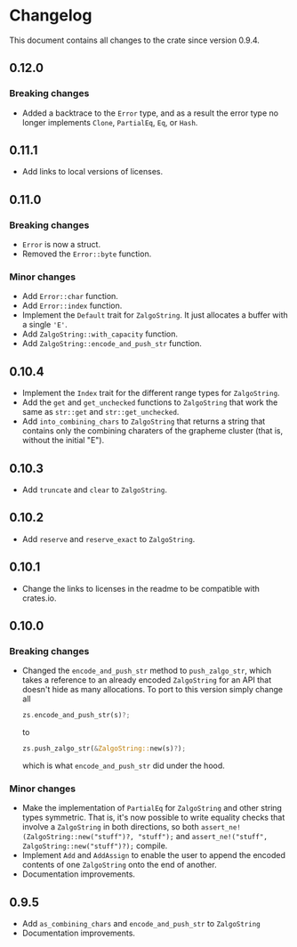 # Changelog

This document contains all changes to the crate since version 0.9.4.

## 0.12.0

### Breaking changes

- Added a backtrace to the `Error` type, and as a result the error type no longer
 implements `Clone`, `PartialEq`, `Eq`, or `Hash`.

## 0.11.1

- Add links to local versions of licenses.

## 0.11.0

### Breaking changes

- `Error` is now a struct.
- Removed the `Error::byte` function.

### Minor changes

- Add `Error::char` function.
- Add `Error::index` function.
- Implement the `Default` trait for `ZalgoString`. It just allocates a buffer
 with a single `'E'`.
- Add `ZalgoString::with_capacity` function.
- Add `ZalgoString::encode_and_push_str` function.

## 0.10.4

- Implement the `Index` trait for the different range types for `ZalgoString`.
- Add the `get` and `get_unchecked` functions to `ZalgoString` that work the same
 as `str::get` and `str::get_unchecked`.
- Add `into_combining_chars` to `ZalgoString` that returns a string that contains
 only the combining charaters of the grapheme cluster
 (that is, without the initial "E").

## 0.10.3

- Add `truncate` and `clear` to `ZalgoString`.

## 0.10.2

- Add `reserve` and `reserve_exact` to `ZalgoString`.

## 0.10.1

- Change the links to licenses in the readme to be compatible with crates.io.

## 0.10.0

### Breaking changes

- Changed the `encode_and_push_str` method to `push_zalgo_str`, which takes a
 reference to an already encoded `ZalgoString` for an API that doesn't hide as
 many allocations. To port to this version simply change all

  ```rust
  zs.encode_and_push_str(s)?;
  ```

  to
  
  ```rust
  zs.push_zalgo_str(&ZalgoString::new(s)?); 
  ```

  which is what `encode_and_push_str` did under the hood.

### Minor changes

- Make the implementation of `PartialEq` for `ZalgoString` and other string types
 symmetric.
 That is, it's now possible to write equality checks that involve a `ZalgoString`
 in both directions,
 so both `assert_ne!(ZalgoString::new("stuff")?, "stuff");` and
 `assert_ne!("stuff", ZalgoString::new("stuff")?);` compile.
- Implement `Add` and `AddAssign` to enable the user to append the encoded
 contents of one `ZalgoString` onto the end of another.
- Documentation improvements.

## 0.9.5

- Add `as_combining_chars` and `encode_and_push_str` to `ZalgoString`
- Documentation improvements.
